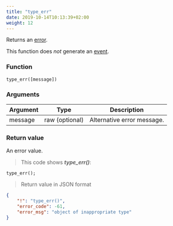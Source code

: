 ```yaml
---
title: "type_err"
date: 2019-10-14T10:13:39+02:00
weight: 12
---
```


Returns an [error](../../data-types/error-type).

This function does *not* generate an [event](../../events).

### Function
`type_err([message])`

### Arguments
Argument | Type | Description
-------- | ---- | -----------
message | raw (optional) | Alternative error message.

### Return value
An error value.

> This code shows ***type_err()***:

```thingsdb,json_response
type_err();
```

> Return value in JSON format

```json
{
    "!": "type_err()",
    "error_code": -61,
    "error_msg": "object of inappropriate type"
}
```
